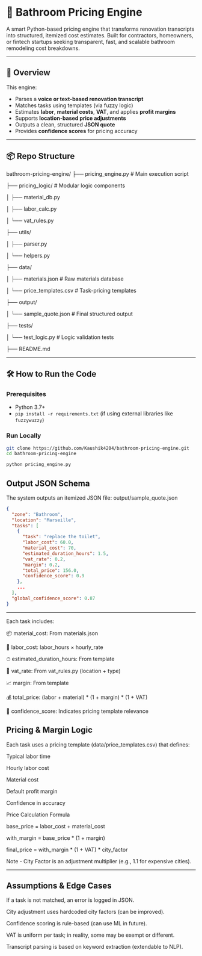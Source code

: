 # 🛁 Bathroom Pricing Engine

A smart Python-based pricing engine that transforms renovation transcripts into structured, itemized cost estimates. Built for contractors, homeowners, or fintech startups seeking transparent, fast, and scalable bathroom remodeling cost breakdowns.

---

## 🚀 Overview

This engine:
- Parses a **voice or text-based renovation transcript**
- Matches tasks using templates (via fuzzy logic)
- Estimates **labor**, **material costs**, **VAT**, and applies **profit margins**
- Supports **location-based price adjustments**
- Outputs a clean, structured **JSON quote**
- Provides **confidence scores** for pricing accuracy

---

## 📦 Repo Structure

bathroom-pricing-engine/
├── pricing_engine.py # Main execution script

├── pricing_logic/ # Modular logic components

│ ├── material_db.py

│ ├── labor_calc.py

│ └── vat_rules.py

├── utils/

│ ├── parser.py

│ └── helpers.py

├── data/

│ ├── materials.json # Raw materials database

│ └── price_templates.csv # Task-pricing templates

├── output/

│ └── sample_quote.json # Final structured output

├── tests/

│ └── test_logic.py # Logic validation tests

├── README.md 


---

## 🛠️ How to Run the Code

### Prerequisites

- Python 3.7+
- `pip install -r requirements.txt` (if using external libraries like `fuzzywuzzy`)

### Run Locally

```bash
git clone https://github.com/Kaushik4204/bathroom-pricing-engine.git
cd bathroom-pricing-engine

python pricing_engine.py
```

##  Output JSON Schema
The system outputs an itemized JSON file: output/sample_quote.json


```json
{
  "zone": "Bathroom",
  "location": "Marseille",
  "tasks": [
    {
      "task": "replace the toilet",
      "labor_cost": 60.0,
      "material_cost": 70,
      "estimated_duration_hours": 1.5,
      "vat_rate": 0.2,
      "margin": 0.2,
      "total_price": 156.0,
      "confidence_score": 0.9
    },
    ...
  ],
  "global_confidence_score": 0.87
}
```
---

Each task includes:

📦 material_cost: From materials.json

👷 labor_cost: labor_hours × hourly_rate

⏱ estimated_duration_hours: From template

💸 vat_rate: From vat_rules.py (location + type)

📈 margin: From template

💰 total_price: (labor + material) * (1 + margin) * (1 + VAT)

🧠 confidence_score: Indicates pricing template relevance

## Pricing & Margin Logic
Each task uses a pricing template (data/price_templates.csv) that defines:

Typical labor time

Hourly labor cost

Material cost

Default profit margin

Confidence in accuracy

Price Calculation Formula

base_price = labor_cost + material_cost

with_margin = base_price * (1 + margin)

final_price = with_margin * (1 + VAT) * city_factor

Note - City Factor is an adjustment multiplier (e.g., 1.1 for expensive cities).

---

## Assumptions & Edge Cases
If a task is not matched, an error is logged in JSON.

City adjustment uses hardcoded city factors (can be improved).

Confidence scoring is rule-based (can use ML in future).

VAT is uniform per task; in reality, some may be exempt or different.

Transcript parsing is based on keyword extraction (extendable to NLP).



